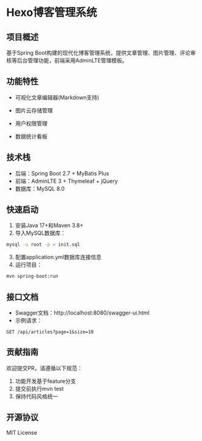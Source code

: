 # Hexo博客管理系统

## 项目概述

基于Spring Boot构建的现代化博客管理系统，提供文章管理、图片管理、评论审核等后台管理功能，前端采用AdminLTE管理模板。

## 功能特性

- 可视化文章编辑器(Markdown支持)
- 图片云存储管理

- 用户权限管理
- 数据统计看板

## 技术栈

- 后端：Spring Boot 2.7 + MyBatis Plus
- 前端：AdminLTE 3 + Thymeleaf + jQuery
- 数据库：MySQL 8.0

## 快速启动

1. 安装Java 17+和Maven 3.8+
2. 导入MySQL数据库：

```bash
mysql -u root -p < init.sql
```

3. 配置application.yml数据库连接信息
4. 运行项目：

```bash
mvn spring-boot:run
```

## 接口文档

- Swagger文档：http://localhost:8080/swagger-ui.html
- 示例请求：

```
GET /api/articles?page=1&size=10
```

## 贡献指南

欢迎提交PR，请遵循以下规范：

1. 功能开发基于feature分支
2. 提交前执行mvn test
3. 保持代码风格统一

## 开源协议

MIT License